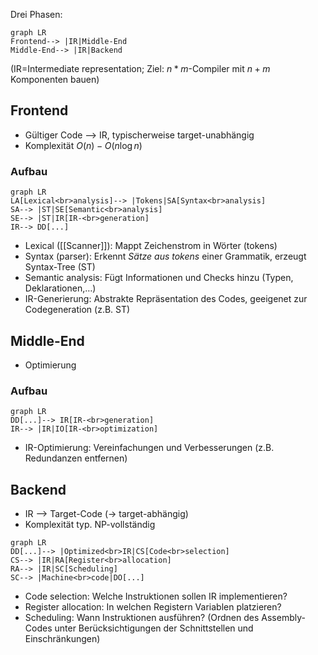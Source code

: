 Drei Phasen:
```mermaid
graph LR
Frontend--> |IR|Middle-End
Middle-End--> |IR|Backend
```
(IR=Intermediate representation; Ziel: $n * m$-Compiler mit $n+m$ Komponenten bauen)

## Frontend
- Gültiger Code --> IR, typischerweise target-unabhängig
- Komplexität $O(n) - O(n \log n)$

### Aufbau
```mermaid
graph LR
LA[Lexical<br>analysis]--> |Tokens|SA[Syntax<br>analysis]
SA--> |ST|SE[Semantic<br>analysis]
SE--> |ST|IR[IR-<br>generation]
IR--> DD[...]
```
- Lexical ([[Scanner]]): Mappt Zeichenstrom in Wörter (tokens)
- Syntax (parser): Erkennt _Sätze aus tokens_ einer Grammatik, erzeugt Syntax-Tree (ST)
- Semantic analysis: Fügt Informationen und Checks hinzu (Typen, Deklarationen,…)
- IR-Generierung: Abstrakte Repräsentation des Codes, geeigenet zur Codegeneration (z.B. ST)


## Middle-End
- Optimierung

### Aufbau
```mermaid
graph LR
DD[...]--> IR[IR-<br>generation]
IR--> |IR|IO[IR-<br>optimization]
```
- IR-Optimierung: Vereinfachungen und Verbesserungen (z.B. Redundanzen entfernen)


## Backend
- IR --> Target-Code (-> target-abhängig)
- Komplexität typ. NP-vollständig

```mermaid
graph LR
DD[...]--> |Optimized<br>IR|CS[Code<br>selection]
CS--> |IR|RA[Register<br>allocation]
RA--> |IR|SC[Scheduling]
SC--> |Machine<br>code|DO[...]
```
- Code selection: Welche Instruktionen sollen IR implementieren?
- Register allocation: In welchen Registern Variablen platzieren?
- Scheduling: Wann Instruktionen ausführen? (Ordnen des Assembly-Codes unter Berücksichtigungen der Schnittstellen und Einschränkungen)